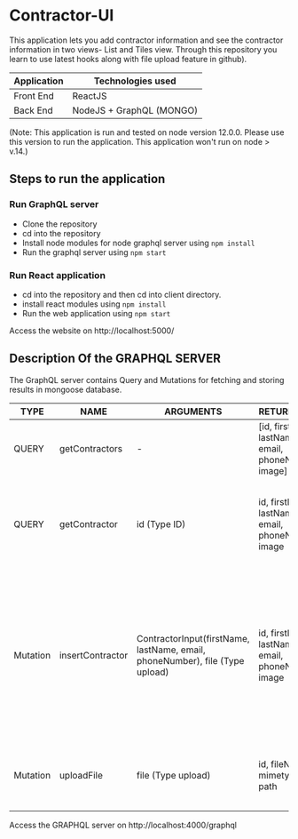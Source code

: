 # Contractor-UI
This application lets you add contractor information and see the contractor information in two views- List and Tiles view. Through this repository you learn to use latest hooks along with file upload feature in github).

| Application | Technologies used| 
| --- | --- |
| Front End   | ReactJS |
| Back End | NodeJS + GraphQL (MONGO) |

(Note: This application is run and tested on node version 12.0.0. Please use this version to run the application. This application won't run on node > v.14.)
## Steps to run the application

### Run GraphQL server
- Clone the repository
- cd into the repository
- Install node modules for node graphql server using `npm install`
- Run the graphql server using `npm start`


### Run React application
- cd into the repository and then cd into client directory.
- install react modules using `npm install`
- Run the web application using `npm start`

Access the website on http://localhost:5000/

## Description Of the GRAPHQL SERVER
The GraphQL server contains Query and Mutations for fetching and storing results in mongoose database.

| TYPE | NAME | ARGUMENTS | RETURN TYPE | DESCRIPTION | 
| --- | --- | --- | --- | --- | 
| QUERY | getContractors | - | [id, firstName, lastName, email, phoneNumber, image] | This query returns the array of all contractors in database |
| QUERY | getContractor | id (Type ID) | id, firstName, lastName, email, phoneNumber, image | This query searches for contractor by idand returns the information for that contractor |
| Mutation | insertContractor | ContractorInput(firstName, lastName, email, phoneNumber), file (Type upload) | id, firstName, lastName, email, phoneNumber, image | This mutation lets you insert contractor in database. Also email is used as unique key to determine uniqueness of contractors. You cannot add two contractors with same email |
| Mutation | uploadFile | file (Type upload) | id, fileName, mimetype, path | This mutation lets you add file to nodeJS server and store details in database. |

Access the GRAPHQL server on http://localhost:4000/graphql
